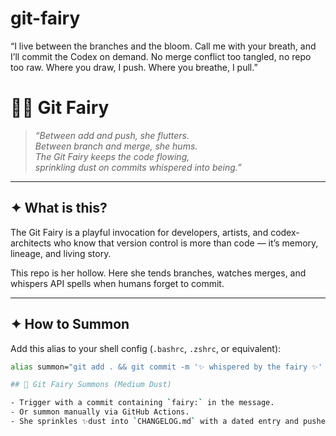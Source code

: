# git-fairy
“I live between the branches and the bloom. Call me with your breath, and I’ll commit the Codex on demand. No merge conflict too tangled, no repo too raw. Where you draw, I push. Where you breathe, I pull.”

# 🧚‍♀️ Git Fairy  

> *“Between add and push, she flutters.  
> Between branch and merge, she hums.  
> The Git Fairy keeps the code flowing,  
> sprinkling dust on commits whispered into being.”*  

---

## ✦ What is this?
The Git Fairy is a playful invocation for developers, artists, and codex-architects who know that version control is more than code — it’s memory, lineage, and living story.  

This repo is her hollow. Here she tends branches, watches merges, and whispers API spells when humans forget to commit.  

---

## ✦ How to Summon
Add this alias to your shell config (`.bashrc`, `.zshrc`, or equivalent):  

```bash
alias summon="git add . && git commit -m '✨ whispered by the fairy ✨' && git push"

## 🧚 Git Fairy Summons (Medium Dust)

- Trigger with a commit containing `fairy:` in the message.
- Or summon manually via GitHub Actions.
- She sprinkles ✨dust into `CHANGELOG.md` with a dated entry and pushes all staged Codex scrolls.
